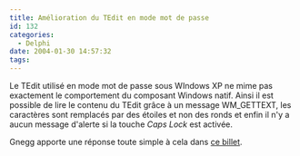 ```yaml
---
title: Amélioration du TEdit en mode mot de passe
id: 132
categories:
  - Delphi
date: 2004-01-30 14:57:32
tags:
---
```


Le TEdit utilisé en mode mot de passe sous WIndows XP ne mime pas exactement le comportement du composant Windows natif. Ainsi il est possible de lire le contenu du TEdit grâce à un message WM_GETTEXT, les caractères sont remplacés par des étoiles et non des ronds et enfin il n'y a aucun message d'alerte si la touche _Caps Lock_ est activée.

Gnegg apporte une réponse toute simple à cela dans [ce billet](http://www.gnegg.ch/archives/000084.html#000084 "Delphi, WinXP and Password Edits").